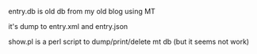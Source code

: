 entry.db is old db from my old blog using MT

it's dump to entry.xml and entry.json

show.pl is a perl script to dump/print/delete mt db (but it seems not work)


